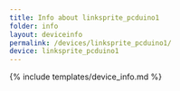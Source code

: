 ```yaml
---
title: Info about linksprite_pcduino1
folder: info
layout: deviceinfo
permalink: /devices/linksprite_pcduino1/
device: linksprite_pcduino1
---
```

{% include templates/device_info.md %}

